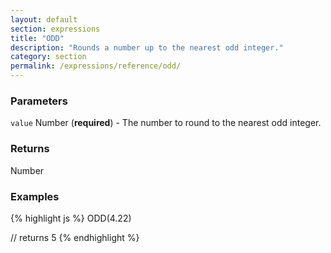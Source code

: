 ```yaml
---
layout: default
section: expressions
title: "ODD"
description: "Rounds a number up to the nearest odd integer."
category: section
permalink: /expressions/reference/odd/
---
```


### Parameters

`value` Number (__required__) - The number to round to the nearest odd integer.

### Returns

Number

### Examples

{% highlight js %}
ODD(4.22)

// returns 5
{% endhighlight %}
